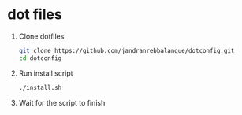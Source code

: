 # dot files

1. Clone dotfiles

   ```bash
   git clone https://github.com/jandranrebbalangue/dotconfig.git
   cd dotconfig
   ```

2. Run install script

   ```bash
   ./install.sh
   ```

3. Wait for the script to finish
